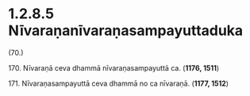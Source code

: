

# 1.2.8.5 Nīvaraṇanīvaraṇasampayuttaduka





(70.)

170\. Nīvaraṇā ceva dhammā nīvaraṇasampayuttā ca. (**1176, 1511**)

171\. Nīvaraṇasampayuttā ceva dhammā no ca nīvaraṇā. (**1177, 1512**)



